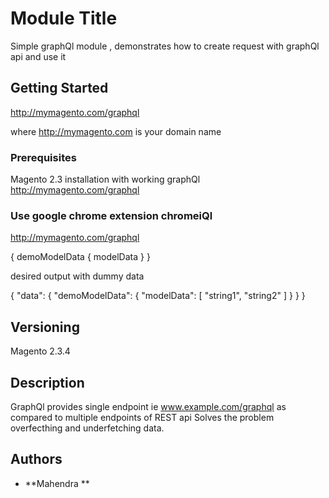 # Module Title

Simple graphQl module , demonstrates how to create request with graphQl api and use it 

## Getting Started

http://mymagento.com/graphql

where http://mymagento.com is your domain name

### Prerequisites

Magento 2.3 installation with working graphQl
http://mymagento.com/graphql

### Use google chrome extension chromeiQl

http://mymagento.com/graphql

{
	demoModelData  {
    modelData
  }
}

desired output with dummy data

{
  "data": {
    "demoModelData": {
      "modelData": [
        "string1",
        "string2"
      ]
    }
  }
}

## Versioning

Magento 2.3.4

## Description
GraphQl provides single endpoint ie www.example.com/graphql as compared to multiple endpoints of REST api
Solves the problem overfecthing and underfetching data.

## Authors

* **Mahendra ** 



